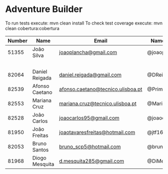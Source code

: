 # Adventure Builder

To run tests execute: mvn clean install
To check test coverage execute: mvn clean cobertura:cobertura

|   Number   |          Name           |            Email                  |   Name GitHUb  | Grupo |
| ---------- | ----------------------- | --------------------------------- | ---------------| ----- |
|51355       |João Silva               |joaoplancha@gmail.com              |@joaoplancha    |   1   |
|            |                         |                                   |                |   2   |
|82064       |Daniel Reigada           |daniel.reigada@gmail.com           |@DReigada       |   3   |
|82539       |Afonso Caetano           |afonso.caetano@tecnico.ulisboa.pt  |@PrimeAC        |   4   |
|82553       |Mariana Cruz             |mariana.cruz@tecnico.ulisboa.pt    |@MarianaCruz    |   5   |
|82528       |João Carlos              |joaocarlos95@gmail.com             |@joaocarlos95   |   6   |
|81950       |João Freitas             |joaotavaresfreitas@hotmail.com     |@jtf16          |   7   |
|82053       |Bruno Santos             |bruno_scp5@hotmail.com             |@brunoaosantos  |   8   |
|81968       |Diogo Mesquita           |d.mesquita285@gmail.com            |@DiMesq         |   9   |
